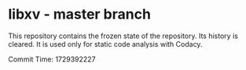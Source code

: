 # libxv - master branch

This repository contains the frozen state of the repository.
Its history is cleared. It is used only for static code
analysis with Codacy.

Commit Time: 1729392227